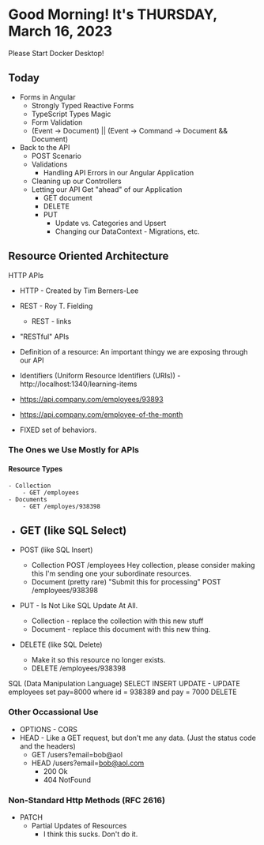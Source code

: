 # Good Morning! It's THURSDAY, March 16, 2023

Please Start Docker Desktop!

Today
-----

- Forms in Angular
    - Strongly Typed Reactive Forms
    - TypeScript Types Magic
    - Form Validation
    - (Event -> Document) || (Event -> Command -> Document && Document)
- Back to the API
    - POST Scenario
    - Validations
        - Handling API Errors in our Angular Application
    - Cleaning up our Controllers
    - Letting our API Get "ahead" of our Application
        - GET document
        - DELETE 
        - PUT
            - Update vs. Categories and Upsert
            - Changing our DataContext - Migrations, etc.


## Resource Oriented Architecture
HTTP APIs 
- HTTP - Created by Tim Berners-Lee
- REST - Roy T. Fielding
    - REST - links
- "RESTful" APIs


- Definition of a resource: An important thingy we are exposing through our API
- Identifiers (Uniform Resource Identifiers (URIs)) - http://localhost:1340/learning-items

- https://api.company.com/employees/93893
- https://api.company.com/employee-of-the-month

- FIXED set of behaviors.

### The Ones we Use Mostly for APIs

#### Resource Types
    - Collection
        - GET /employees
    - Documents
        - GET /employes/938398

- GET (like SQL Select)
    - 
- POST (like SQL Insert)
    - Collection
        POST /employees
        Hey collection, please consider making this I'm sending one your subordinate resources.
    - Document (pretty rare)
        "Submit this for processing"
        POST /employees/938398

- PUT - Is Not Like SQL Update At All.
    - Collection - replace the collection with this new stuff
    - Document - replace this document with this new thing.
    
- DELETE (like SQL Delete)
    - Make it so this resource no longer exists.
    - DELETE /employees/938398 

SQL (Data Manipulation Language)
SELECT
INSERT 
UPDATE
    - UPDATE employees set pay=8000 where id = 938389 and pay = 7000
DELETE 

### Other Occassional Use
- OPTIONS - CORS
- HEAD - Like a GET request, but don't me any data. (Just the status code and the headers)
    - GET /users?email=bob@aol
    - HEAD /users?email=bob@aol.com
        - 200 Ok
        - 404 NotFound

### Non-Standard Http Methods (RFC 2616)
- PATCH
    - Partial Updates of Resources
        - I think this sucks. Don't do it.
